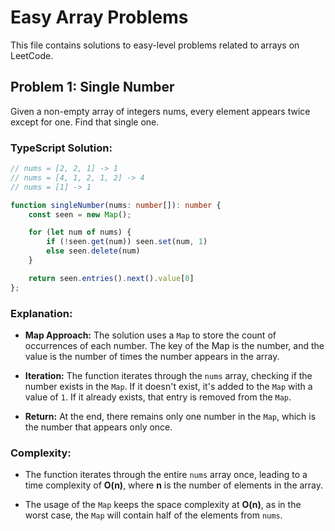 # Easy Array Problems

This file contains solutions to easy-level problems related to arrays on LeetCode.

## Problem 1: Single Number
Given a non-empty array of integers nums, every element appears twice except for one. Find that single one.

### TypeScript Solution:
```typescript
// nums = [2, 2, 1] -> 1
// nums = [4, 1, 2, 1, 2] -> 4
// nums = [1] -> 1

function singleNumber(nums: number[]): number {
    const seen = new Map();

    for (let num of nums) {
        if (!seen.get(num)) seen.set(num, 1)
        else seen.delete(num)
    }

    return seen.entries().next().value[0]
};
```

### Explanation:

- **Map Approach:** The solution uses a `Map` to store the count of occurrences of each number. The key of the Map is the number, and the value is the number of times the number appears in the array.

- **Iteration:** The function iterates through the `nums` array, checking if the number exists in the `Map`. If it doesn't exist, it's added to the `Map` with a value of `1`. If it already exists, that entry is removed from the `Map`.

- **Return:** At the end, there remains only one number in the `Map`, which is the number that appears only once.

### Complexity:

- The function iterates through the entire `nums` array once, leading to a time complexity of **O(n)**, where **n** is the number of elements in the array.

- The usage of the `Map` keeps the space complexity at **O(n)**, as in the worst case, the `Map` will contain half of the elements from `nums`.
